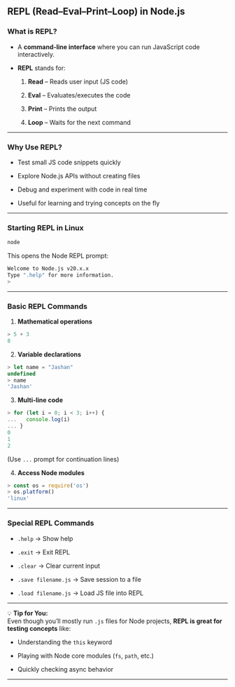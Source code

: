 
##  REPL (Read–Eval–Print–Loop) in Node.js

### **What is REPL?**

- A **command-line interface** where you can run JavaScript code interactively.
    
- **REPL** stands for:
    
    1. **Read** – Reads user input (JS code)
        
    2. **Eval** – Evaluates/executes the code
        
    3. **Print** – Prints the output
        
    4. **Loop** – Waits for the next command
        

---

### **Why Use REPL?**

- Test small JS code snippets quickly
    
- Explore Node.js APIs without creating files
    
- Debug and experiment with code in real time
    
- Useful for learning and trying concepts on the fly
    

---

### **Starting REPL in Linux**

```bash
node
```

This opens the Node REPL prompt:

```bash
Welcome to Node.js v20.x.x
Type ".help" for more information.
>
```

---

### **Basic REPL Commands**

1. **Mathematical operations**
    

```js
> 5 + 3
8
```

2. **Variable declarations**
    

```js
> let name = "Jashan"
undefined
> name
'Jashan'
```

3. **Multi-line code**
    

```js
> for (let i = 0; i < 3; i++) {
...   console.log(i)
... }
0
1
2
```

(Use `...` prompt for continuation lines)

4. **Access Node modules**
    

```js
> const os = require('os')
> os.platform()
'linux'
```

---

### **Special REPL Commands**

- `.help` → Show help
    
- `.exit` → Exit REPL
    
- `.clear` → Clear current input
    
- `.save filename.js` → Save session to a file
    
- `.load filename.js` → Load JS file into REPL
    

---

💡 **Tip for You:**  
Even though you’ll mostly run `.js` files for Node projects, **REPL is great for testing concepts** like:

- Understanding the `this` keyword
    
- Playing with Node core modules (`fs`, `path`, etc.)
    
- Quickly checking async behavior
    

---
